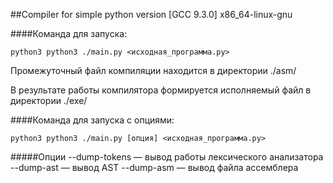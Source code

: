 ##Compiler for simple python version
[GCC 9.3.0]
x86_64-linux-gnu

####Команда для запуска:
```
python3 python3 ./main.py <исходная_программа.py>
```    

Промежуточный файл компиляции находится в директории ./asm/

В результате работы компилятора формируется исполняемый файл в директории ./exe/ 

####Команда для запуска с опциями:
```
python3 python3 ./main.py [опция] <исходная_программа.py>
```  

#####Опции
    --dump-tokens — вывод работы лексического анализатора
    --dump-ast    — вывод AST
    --dump-asm    — вывод файла ассемблера
